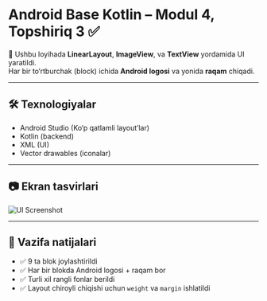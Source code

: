 # Android Base Kotlin – Modul 4, Topshiriq 3 ✅

📱 Ushbu loyihada **LinearLayout**, **ImageView**, va **TextView** yordamida UI yaratildi.  
Har bir to‘rtburchak (block) ichida **Android logosi** va yonida **raqam** chiqadi.

---

## 🛠 Texnologiyalar
- Android Studio (Ko‘p qatlamli layout’lar)
- Kotlin (backend)
- XML (UI)
- Vector drawables (iconalar)

---

## 📷 Ekran tasvirlari
![UI Screenshot](screenshot.png)

---

## 📌 Vazifa natijalari
- ✅ 9 ta blok joylashtirildi
- ✅ Har bir blokda Android logosi + raqam bor
- ✅ Turli xil rangli fonlar berildi
- ✅ Layout chiroyli chiqishi uchun `weight` va `margin` ishlatildi  